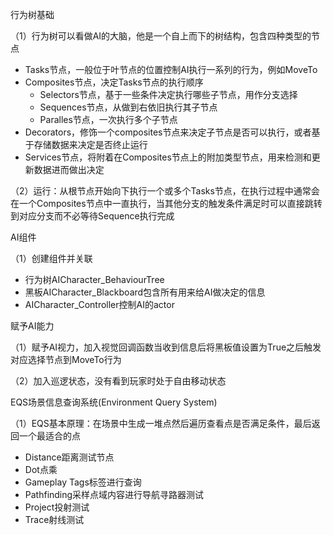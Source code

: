 行为树基础

（1）行为树可以看做AI的大脑，他是一个自上而下的树结构，包含四种类型的节点

- Tasks节点，一般位于叶节点的位置控制AI执行一系列的行为，例如MoveTo
- Composites节点，决定Tasks节点的执行顺序
  - Selectors节点，基于一些条件决定执行哪些子节点，用作分支选择
  - Sequences节点，从做到右依旧执行其子节点
  - Paralles节点，一次执行多个子节点
- Decorators，修饰一个composites节点来决定子节点是否可以执行，或者基于存储数据来决定是否终止运行
- Services节点，将附着在Composites节点上的附加类型节点，用来检测和更新数据进而做出决定

（2）运行：从根节点开始向下执行一个或多个Tasks节点，在执行过程中通常会在一个Composites节点中一直执行，当其他分支的触发条件满足时可以直接跳转到对应分支而不必等待Sequence执行完成



AI组件

（1）创建组件并关联

- 行为树AICharacter_BehaviourTree
- 黑板AICharacter_Blackboard包含所有用来给AI做决定的信息
- AICharacter_Controller控制AI的actor



赋予AI能力

（1）赋予AI视力，加入视觉回调函数当收到信息后将黑板值设置为True之后触发对应选择节点到MoveTo行为

（2）加入巡逻状态，没有看到玩家时处于自由移动状态



EQS场景信息查询系统(Environment Query System)

（1）EQS基本原理：在场景中生成一堆点然后遍历查看点是否满足条件，最后返回一个最适合的点

- Distance距离测试节点
- Dot点乘
- Gameplay Tags标签进行查询
- Pathfinding采样点域内容进行导航寻路器测试
- Project投射测试
- Trace射线测试